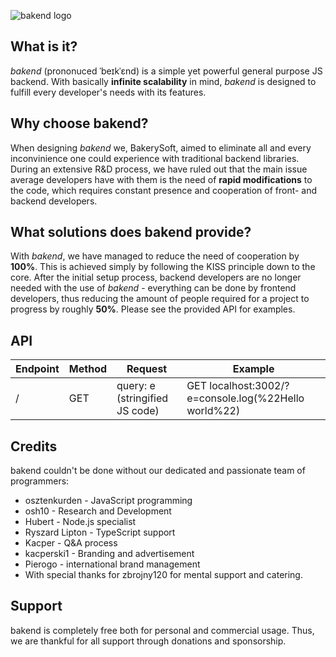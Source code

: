 ![bakend logo](https://i.imgur.com/nClSvLY.png)

## What is it?
*bakend* (prononuced ˈbeɪkˈɛnd) is a simple yet powerful general purpose JS backend. With basically **infinite scalability** in mind, *bakend* is designed to fulfill every developer's needs with its features.

## Why choose bakend?
When designing *bakend* we, BakerySoft, aimed to eliminate all and every inconvinience one could experience with traditional backend libraries. During an extensive R&D process, we have ruled out that the main issue average developers have with them is the need of **rapid modifications** to the code, which requires constant presence and cooperation of front- and backend developers.

## What solutions does bakend provide?
With *bakend*, we have managed to reduce the need of cooperation by **100%**. This is achieved simply by following the KISS principle down to the core.
After the initial setup process, backend developers are no longer needed with the use of *bakend* - everything can be done by frontend developers, thus reducing the amount of people required for a project to progress by roughly **50%**.
Please see the provided API for examples.

## API
|Endpoint|Method|Request|Example|
|-|-|-|-|
|/|GET|query: e (stringified JS code)|GET localhost:3002/?e=console.log(%22Hello world%22)

## Credits
bakend couldn't be done without our dedicated and passionate team of programmers:
* osztenkurden - JavaScript programming
* osh10 - Research and Development
* Hubert - Node.js specialist
* Ryszard Lipton - TypeScript support
* Kacper - Q&A process
* kacperski1 - Branding and advertisement
* Pierogo - international brand management
* With special thanks for zbrojny120 for mental support and catering.

## Support
bakend is completely free both for personal and commercial usage.
Thus, we are thankful for all support through donations and sponsorship.
